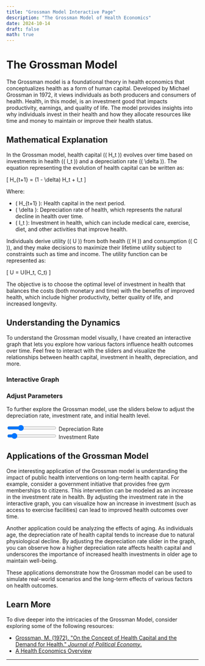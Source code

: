 ```yaml
---
title: "Grossman Model Interactive Page"
description: "The Grossman Model of Health Economics"
date: 2024-10-14
draft: false
math: true
---
```


<script src="https://cdn.jsdelivr.net/npm/chart.js"></script>

# The Grossman Model

The Grossman model is a foundational theory in health economics that conceptualizes health as a form of human capital. Developed by Michael Grossman in 1972, it views individuals as both producers and consumers of health. Health, in this model, is an investment good that impacts productivity, earnings, and quality of life. The model provides insights into why individuals invest in their health and how they allocate resources like time and money to maintain or improve their health status.

## Mathematical Explanation

In the Grossman model, health capital (\( H_t \)) evolves over time based on investments in health (\( I_t \)) and a depreciation rate (\( \delta \)). The equation representing the evolution of health capital can be written as:

\[
H_{t+1} = (1 - \delta) H_t + I_t
\]

Where:
- \( H_{t+1} \): Health capital in the next period.
- \( \delta \): Depreciation rate of health, which represents the natural decline in health over time.
- \( I_t \): Investment in health, which can include medical care, exercise, diet, and other activities that improve health.

Individuals derive utility (\( U \)) from both health (\( H \)) and consumption (\( C \)), and they make decisions to maximize their lifetime utility subject to constraints such as time and income. The utility function can be represented as:

\[
U = U(H_t, C_t)
\]

The objective is to choose the optimal level of investment in health that balances the costs (both monetary and time) with the benefits of improved health, which include higher productivity, better quality of life, and increased longevity.

## Understanding the Dynamics

To understand the Grossman model visually, I have created an interactive graph that lets you explore how various factors influence health outcomes over time. Feel free to interact with the sliders and visualize the relationships between health capital, investment in health, depreciation, and more.

<div>
    <canvas id="grossmanChart"></canvas>
</div>

### Interactive Graph

<script>
    const ctx = document.getElementById('grossmanChart').getContext('2d');
    const grossmanChart = new Chart(ctx, {
        type: 'line',
        data: {
            labels: Array.from({length: 20}, (_, i) => `Year ${i+1}`),
            datasets: [
                {
                    label: 'Health Capital',
                    data: generateHealthData(20, 100, 0.05, 0.1),
                    borderColor: 'rgba(75, 192, 192, 1)',
                    borderWidth: 2,
                    fill: false
                }
            ]
        },
        options: {
            responsive: true,
            scales: {
                x: {
                    title: {
                        display: true,
                        text: 'Time (Years)'
                    }
                },
                y: {
                    title: {
                        display: true,
                        text: 'Health Capital'
                    },
                    min: 0
                }
            },
            interaction: {
                mode: 'index',
                intersect: false
            },
            plugins: {
                tooltip: {
                    callbacks: {
                        label: function(context) {
                            let label = context.dataset.label || '';
                            if (label) {
                                label += ': ';
                            }
                            label += Math.round(context.raw * 100) / 100;
                            return label;
                        }
                    }
                }
            }
        }
    });

    function generateHealthData(periods, initialHealth, depreciationRate, investmentRate) {
        let data = [];
        let health = initialHealth;
        for (let i = 0; i < periods; i++) {
            health = health * (1 - depreciationRate) + investmentRate * 100;
            data.push(health);
        }
        return data;
    }
</script>

### Adjust Parameters

To further explore the Grossman model, use the sliders below to adjust the depreciation rate, investment rate, and initial health level.

<input type="range" id="depreciationRate" min="0" max="0.2" step="0.01" value="0.05" onchange="updateGraph()">
<label for="depreciationRate">Depreciation Rate</label><br>

<input type="range" id="investmentRate" min="0" max="1" step="0.05" value="0.1" onchange="updateGraph()">
<label for="investmentRate">Investment Rate</label><br>

<script>
    function updateGraph() {
        const depreciationRate = parseFloat(document.getElementById('depreciationRate').value);
        const investmentRate = parseFloat(document.getElementById('investmentRate').value);
        grossmanChart.data.datasets[0].data = generateHealthData(20, 100, depreciationRate, investmentRate);
        grossmanChart.update();
    }
</script>

## Applications of the Grossman Model

One interesting application of the Grossman model is understanding the impact of public health interventions on long-term health capital. For example, consider a government initiative that provides free gym memberships to citizens. This intervention can be modeled as an increase in the investment rate in health. By adjusting the investment rate in the interactive graph, you can visualize how an increase in investment (such as access to exercise facilities) can lead to improved health outcomes over time.

Another application could be analyzing the effects of aging. As individuals age, the depreciation rate of health capital tends to increase due to natural physiological decline. By adjusting the depreciation rate slider in the graph, you can observe how a higher depreciation rate affects health capital and underscores the importance of increased health investments in older age to maintain well-being.

These applications demonstrate how the Grossman model can be used to simulate real-world scenarios and the long-term effects of various factors on health outcomes.

## Learn More

To dive deeper into the intricacies of the Grossman Model, consider exploring some of the following resources:

- [Grossman, M. (1972). "On the Concept of Health Capital and the Demand for Health." *Journal of Political Economy*.](https://www.journals.uchicago.edu/doi/10.1086/259880)
- [A Health Economics Overview](https://en.wikipedia.org/wiki/Health_economics)

---
